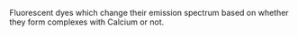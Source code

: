Fluorescent dyes which change their emission spectrum based on whether they form complexes with Calcium or not.